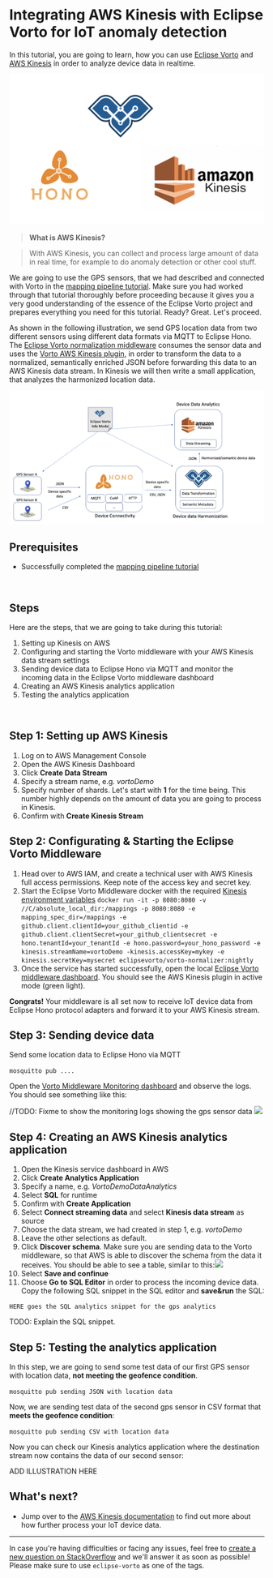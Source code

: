 # Integrating AWS Kinesis with Eclipse Vorto for IoT anomaly detection

In this tutorial, you are going to learn, how you can use [Eclipse Vorto](https://www.eclipse.org/vorto) and [AWS Kinesis](https://aws.amazon.com/kinesis/) in order to analyze device data in realtime. 

<img src="../images/tutorials/integrate_kinesis/cover.png"/>

> **What is AWS Kinesis?** 

> With AWS Kinesis, you can collect and process large amount of data in real time, for example to do anomaly detection or other cool stuff.

We are going to use the GPS sensors, that we had described and connected with Vorto in the [mapping pipeline tutorial](create_mapping_pipeline.md). Make sure you had worked through that tutorial thoroughly before proceeding because it gives you a very good understanding of the essence of the Eclipse Vorto project and prepares everything you need for this tutorial. 
Ready? Great. Let's proceed. 

As shown in the following illustration, we send GPS location data from two different sensors using different data formats via MQTT to Eclipse Hono. The [Eclipse Vorto normalization middleware](https://github.com/eclipse/vorto-examples/blob/master/vorto-middleware/Readme.md) consumes the sensor data and uses the [Vorto AWS Kinesis plugin](https://github.com/eclipse/vorto-examples/blob/master/vorto-middleware/middleware-ext-kinesis/Readme.md), in order to transform the data to a normalized, semantically enriched JSON before forwarding this data to an AWS Kinesis data stream. In Kinesis we will then write a small application, that analyzes the harmonized location data.
 
<img src="../images/tutorials/integrate_kinesis/overview_kinesis_vorto.png"/>


## Prerequisites

* Successfully completed the [mapping pipeline tutorial](create_mapping_pipeline.md)

<br />

## Steps

Here are the steps, that we are going to take during this tutorial:

1. Setting up Kinesis on AWS
2. Configuring and starting the Vorto middleware with your AWS Kinesis data stream settings
3. Sending device data to Eclipse Hono via MQTT and monitor the incoming data in the Eclipse Vorto middleware dashboard
4. Creating an AWS Kinesis analytics application
5. Testing the analytics application

<br />

## Step 1: Setting up AWS Kinesis

1. Log on to AWS Management Console 
2. Open the AWS Kinesis Dashboard
3. Click **Create Data Stream**
4. Specify a stream name, e.g. *vortoDemo*
5. Specify number of shards. Let's start with **1** for the time being. This number highly depends on the amount of data you are going to process in Kinesis.
6. Confirm with **Create Kinesis Stream** 

## Step 2: Configurating & Starting the Eclipse Vorto Middleware

1. Head over to AWS IAM, and create a technical user with AWS Kinesis full access permissions. Keep note of the access key and secret key. 
2. Start the Eclipse Vorto Middleware docker with the required [Kinesis environment variables](https://github.com/eclipse/vorto-examples/blob/master/vorto-middleware/middleware-ext-kinesis/Readme.md#configuration) ```docker run -it -p 8080:8080 -v //C/absolute_local_dir:/mappings -p 8080:8080 -e mapping_spec_dir=/mappings -e github.client.clientId=your_github_clientid -e github.client.clientSecret=your_github_clientsecret -e hono.tenantId=your_tenantId -e hono.password=your_hono_password -e kinesis.streamName=vortoDemo -kinesis.accessKey=mykey -e kinesis.secretKey=mysecret eclipsevorto/vorto-normalizer:nightly```
3. Once the service has started successfully, open the local [Eclipse Vorto middleware dashboard](http://localhost:8080/#/plugins). You should see the AWS Kinesis plugin in active mode (green light). 

**Congrats!** Your middleware is all set now to receive IoT device data from Eclipse Hono protocol adapters and forward it to your AWS Kinesis stream.

## Step 3: Sending device data

Send some location data to Eclipse Hono via MQTT 

```mosquitto pub ....```

Open the [Vorto Middleware Monitoring dashboard](http://localhost:8080/#/monitoring) and observe the logs. You should see something like this: 

//TODO: Fixme to show the monitoring logs showing the gps sensor data
<img src="../images/tutorials/integrate_kinesis/kinesis_logs.png"/>

## Step 4: Creating an AWS Kinesis analytics application

1. Open the Kinesis service dashboard in AWS
2. Click **Create Analytics Application**
3. Specify a name, e.g. *VortoDemoDataAnalytics*
4. Select **SQL** for runtime
5. Confirm with **Create Application**
6. Select **Connect streaming data** and select **Kinesis data stream** as source
7. Choose the data stream, we had created in step 1, e.g. *vortoDemo*
8. Leave the other selections as default.
9. Click **Discover schema**. Make sure you are sending data to the Vorto middleware, so that AWS is able to discover the schema from the data it receives. You should be able to see a table, similar to this:<img src="../images/tutorials/integrate_kinesis/kinesis_discover_schema.png"/>
10. Select **Save and confinue**
11. Choose **Go to SQL Editor** in order to process the incoming device data. Copy the following SQL snippet in the SQL editor and **save&run** the SQL: 

```
HERE goes the SQL analytics snippet for the gps analytics 
```

TODO: Explain the SQL snippet.

## Step 5: Testing the analytics application

In this step, we are going to send some test data of our first GPS sensor with location data, **not meeting the geofence condition**.  

```mosquitto pub sending JSON with location data```

Now, we are sending test data of the second gps sensor in CSV format that **meets the geofence condition**:

```mosquitto pub sending CSV with location data```

Now you can check our Kinesis analytics application where the destination stream now contains the data of our second sensor:

ADD ILLUSTRATION HERE

## What's next?

* Jump over to the [AWS Kinesis documentation](https://docs.aws.amazon.com/kinesis/index.html) to find out more about how further process your IoT device data.


---

In case you're having difficulties or facing any issues, feel free to [create a new question on StackOverflow](https://stackoverflow.com/questions/ask) and we'll answer it as soon as possible!   
Please make sure to use `eclipse-vorto` as one of the tags. 

